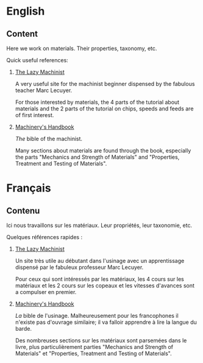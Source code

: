 # English
## Content

Here we work on materials. Their properties, taxonomy, etc.

Quick useful references:

1. [The Lazy Machinist](http://www.thatlazymachinist.com/free-training.html)
   
   A very useful site for the machinist beginner dispensed by the
   fabulous teacher Marc Lecuyer.
   
   For those interested by materials, the 4 parts of the tutorial
   about materials and the 2 parts of the tutorial on chips, speeds
   and feeds are of first interest.

2. [Machinery's Handbook](https://en.wikipedia.org/wiki/Machinery%27s_Handbook)

	*The* bible of the machinist.
	
	Many sections about materials are found through the book,
    especially the parts "Mechanics and Strength of Materials" and
    "Properties, Treatment and Testing of Materials".

# Français
## Contenu

Ici nous travaillons sur les matériaux. Leur propriétés, leur
taxonomie, etc.

Quelques références rapides :

1. [The Lazy Machinist](http://www.thatlazymachinist.com/formation-gratuite.html)

   Un site très utile au débutant dans l'usinage avec un apprentissage
   dispensé par le fabuleux professeur Marc Lecuyer.
   
   Pour ceux qui sont intéressés par les matériaux, les 4 cours sur
   les matériaux et les 2 cours sur les copeaux et les vitesses
   d'avances sont a compulser en premier.

2. [Machinery's Handbook](https://en.wikipedia.org/wiki/Machinery%27s_Handbook)

   *La* bible de l'usinage. Malheureusement pour les francophones il
   n'existe pas d'ouvrage similaire; il va falloir apprendre à lire la
   langue du barde.
   
   Des nombreuses sections sur les matériaux sont parsemées dans le
   livre, plus particulièrement parties "Mechanics and Strength of
   Materials" et "Properties, Treatment and Testing of Materials".
